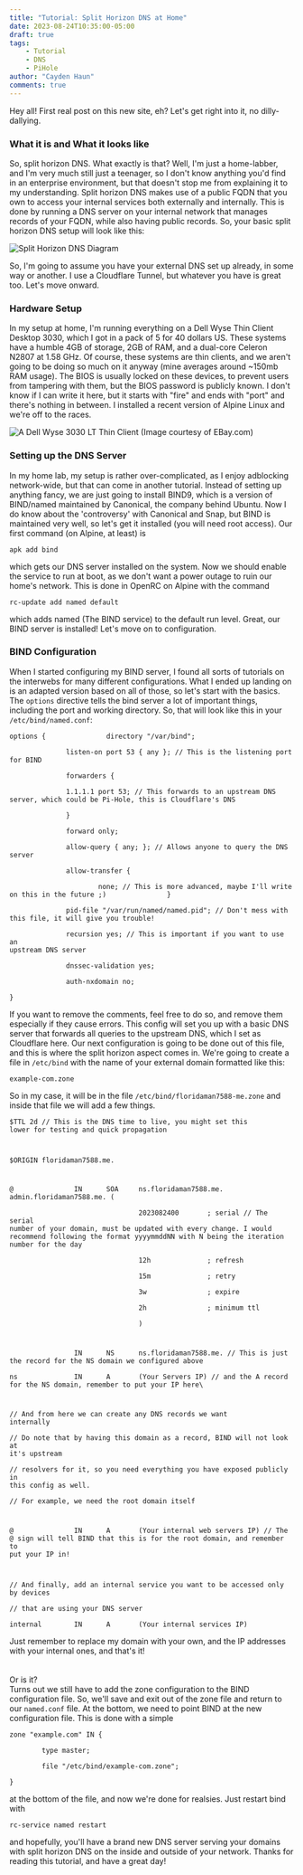 ```yaml
---
title: "Tutorial: Split Horizon DNS at Home"
date: 2023-08-24T10:35:00-05:00
draft: true
tags:
    - Tutorial
    - DNS
    - PiHole
author: "Cayden Haun"
comments: true
---
```

Hey all! First real post on this new site, eh? Let's get right into it, no dilly-dallying. 

### What it is and What it looks like
So, split horizon DNS. What exactly is that? Well, I'm just a home-labber, and I'm very much still just a teenager, so I don't know anything you'd find in an enterprise environment, but that doesn't stop me from explaining it to my understanding. Split horizon DNS makes use of a public FQDN that you own to access your internal services both externally and internally. This is done by running a DNS server on your internal network that manages records of your FQDN, while also having public records. So, your basic split horizon DNS setup will look like this:

![Split Horizon DNS Diagram](/images/blogs/tutorials/split-horizon-dns/diagram.png)

So, I'm going to assume you have your external DNS set up already, in some way or another. I use a Cloudflare Tunnel, but whatever you have is great too. Let's move onward.

### Hardware Setup
In my setup at home, I'm running everything on a Dell Wyse Thin Client Desktop 3030, which I got in a pack of 5 for 40 dollars US. These systems have a humble 4GB of storage, 2GB of RAM, and a dual-core Celeron N2807 at 1.58 GHz. Of course, these systems are thin clients, and we aren't going to be doing so much on it anyway (mine averages around ~150mb RAM usage). The BIOS is usually locked on these devices, to prevent users from tampering with them, but the BIOS password is publicly known. I don't know if I can write it here, but it starts with "fire" and ends with "port" and there's nothing in between. I installed a recent version of Alpine Linux and we're off to the races.

![A Dell Wyse 3030 LT Thin Client](https://i.ebayimg.com/images/g/OKgAAOSwqHJjvDm6/s-l1600.jpg)
(Image courtesy of EBay.com)


### Setting up the DNS Server
In my home lab, my setup is rather over-complicated, as I enjoy adblocking network-wide, but that can come in another tutorial. Instead of setting up anything fancy, we are just going to install BIND9, which is a version of BIND/named maintained by Canonical, the company behind Ubuntu. Now I do know about the 'controversy' with Canonical and Snap, but BIND is maintained very well, so let's get it installed (you will need root access). Our first command (on Alpine, at least) is 

`apk add bind`

which gets our DNS server installed on the system. Now we should enable the service to run at boot, as we don't want a power outage to ruin our home's network. This is done in OpenRC on Alpine with the command

`rc-update add named default`

which adds named (The BIND service) to the default run level. Great, our BIND server is installed! Let's move on to configuration.

### BIND Configuration
When I started configuring my BIND server, I found all sorts of tutorials on the interwebs for many different configurations. What I ended up landing on is an adapted version based on all of those, so let's start with the basics. The `options` directive tells the bind server a lot of important things, including the port and working directory. So, that will look like this in your `/etc/bind/named.conf`:

<code>options {
              directory "/var/bind";\
              listen-on port 53 { any }; // This is the listening port for BIND\
              forwarders {\
                  1.1.1.1 port 53; // This forwards to an upstream DNS server, which could be Pi-Hole, this is Cloudflare's DNS\
              }\
              forward only;\
              allow-query { any; }; // Allows anyone to query the DNS server\
              allow-transfer {\
                      none; // This is more advanced, maybe I'll write on this in the future ;)
              }\
              pid-file "/var/run/named/named.pid"; // Don't mess with this file, it will give you trouble!\
              recursion yes; // This is important if you want to use an upstream DNS server\
              dnssec-validation yes;\
              auth-nxdomain no;\
}</code>

If you want to remove the comments, feel free to do so, and remove them especially if they cause errors. This config will set you up with a basic DNS server that forwards all queries to the upstream DNS, which I set as Cloudflare here. Our next configuration is going to be done out of this file, and this is where the split horizon aspect comes in. We're going to create a file in `/etc/bind` with the name of your external domain formatted like this:

`example-com.zone`

So in my case, it will be in the file `/etc/bind/floridaman7588-me.zone` and inside that file we will add a few things.

<code>$TTL 2d // This is the DNS time to live, you might set this lower for testing and quick propagation

$ORIGIN floridaman7588.me.

@               IN      SOA     ns.floridaman7588.me. admin.floridaman7588.me. (\
                                2023082400       ; serial // The serial number of your domain, must be updated with every change. I would recommend following the format yyyymmddNN with N being the iteration number for the day\
                                12h              ; refresh\
                                15m              ; retry\
                                3w               ; expire\
                                2h               ; minimum ttl\
                                )

                IN      NS      ns.floridaman7588.me. // This is just the record for the NS domain we configured above\
ns              IN      A       (Your Servers IP) // and the A record for the NS domain, remember to put your IP here\

// And from here we can create any DNS records we want internally\
// Do note that by having this domain as a record, BIND will not look at it's upstream\
// resolvers for it, so you need everything you have exposed publicly in this config as well.\
// For example, we need the root domain itself

@               IN      A       (Your internal web servers IP) // The @ sign will tell BIND that this is for the root domain, and remember to put your IP in!

// And finally, add an internal service you want to be accessed only by devices\
// that are using your DNS server\
internal        IN      A       (Your internal services IP)
</code>

Just remember to replace my domain with your own, and the IP addresses with your internal ones, and that's it!
<br>
<br>
<br>
Or is it?
<br>
Turns out we still have to add the zone configuration to the BIND configuration file. So, we'll save and exit out of the zone file and return to our `named.conf` file. At the bottom, we need to point BIND at the new configuration file. This is done with a simple

<code>zone "example.com" IN {\
        type master;\
        file "/etc/bind/example-com.zone";\
}
</code>

at the bottom of the file, and now we're done for realsies. Just restart bind with

`rc-service named restart`

and hopefully, you'll have a brand new DNS server serving your domains with split horizon DNS on the inside and outside of your network.  Thanks for reading this tutorial, and have a great day!